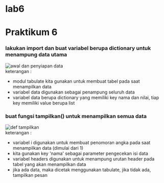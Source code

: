 # lab6


# Praktikum 6
### lakukan import dan buat variabel berupa dictionary untuk menampung data utama
![awal dan penyiapan data](https://user-images.githubusercontent.com/47426095/204299764-1b064500-6531-4348-97b9-9dd7ae76a713.PNG) <br>
keterangan : 
* modul tabulate kita gunakan untuk membuat tabel pada saat menampilkan data
* variabel data digunakan sebagai penampung seluruh data
* variabel data berupa dictionary yang memiliki key nama dan nilai, tiap key memiliki value berupa list

### buat fungsi tampilkan() untuk menampilkan semua data
![def tampilkan](https://user-images.githubusercontent.com/47426095/204537780-5b7a9f2c-4f92-4428-89ad-39c717823e56.PNG) <br>
keterangan : 
* variabel i digunakan untuk membuat penomoran angka pada saat menampilkan data (dimulai dari 1)
* kita gunakan key 'nama' sebagai parameter pengecekan isi data
* variabel headers digunakan untuk menampung urutan header pada tabel yang akan menampilkan data
* jika ada data, maka dicetak menggunakan tabulate, jika tidak ada, tampilkan pesan
